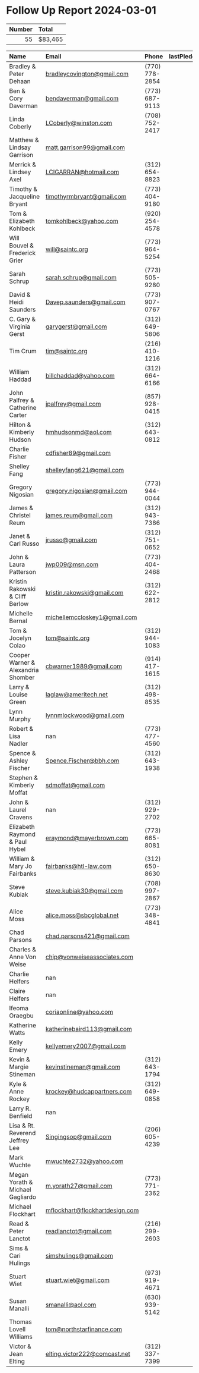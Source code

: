 # Follow Up Report 2024-03-01

|   Number | Total   |
|---------:|:--------|
|       55 | $83,465 |

| Name                               | Email                          | Phone          |   lastPledgeYear | lastPledgeLevel   |
|:-----------------------------------|:-------------------------------|:---------------|-----------------:|:------------------|
| Bradley & Peter Dehaan             | bradleycovington@gmail.com     | (770) 778-2854 |             2023 | Gold              |
| Ben & Cory Daverman                | bendaverman@gmail.com          | (773) 687-9113 |             2023 | Gold              |
| Linda Coberly                      | LCoberly@winston.com           | (708) 752-2417 |             2023 | Silver            |
| Matthew & Lindsay Garrison         | matt.garrison99@gmail.com      |                |             2023 | Silver            |
| Merrick & Lindsey Axel             | LCIGARRAN@hotmail.com          | (312) 654-8823 |             2023 | Silver            |
| Timothy & Jacqueline Bryant        | timothyrmbryant@gmail.com      | (773) 404-9180 |             2023 | Silver            |
| Tom & Elizabeth Kohlbeck           | tomkohlbeck@yahoo.com          | (920) 254-4578 |             2023 | Silver            |
| Will Bouvel & Frederick Grier      | will@saintc.org                | (773) 964-5254 |             2023 | Bronze            |
| Sarah Schrup                       | sarah.schrup@gmail.com         | (773) 505-9280 |             2023 | Bronze            |
| David & Heidi Saunders             | Davep.saunders@gmail.com       | (773) 907-0767 |             2023 | Bronze            |
| C. Gary & Virginia Gerst           | garygerst@gmail.com            | (312) 649-5806 |             2023 | Bronze            |
| Tim Crum                           | tim@saintc.org                 | (216) 410-1216 |             2023 | Bronze            |
| William Haddad                     | billchaddad@yahoo.com          | (312) 664-6166 |             2023 | Bronze            |
| John Palfrey & Catherine Carter    | jpalfrey@gmail.com             | (857) 928-0415 |             2023 | Bronze            |
| Hilton & Kimberly Hudson           | hmhudsonmd@aol.com             | (312) 643-0812 |             2023 | Bronze            |
| Charlie Fisher                     | cdfisher89@gmail.com           |                |             2023 | Bronze            |
| Shelley Fang                       | shelleyfang621@gmail.com       |                |             2023 | Bronze            |
| Gregory Nigosian                   | gregory.nigosian@gmail.com     | (773) 944-0044 |             2023 | Bronze            |
| James & Christel Reum              | james.reum@gmail.com           | (312) 943-7386 |             2023 | Bronze            |
| Janet & Carl Russo                 | jrusso@gmail.com               | (312) 751-0652 |             2023 | Bronze            |
| John & Laura Patterson             | jwp009@msn.com                 | (773) 404-2468 |             2023 | Bronze            |
| Kristin Rakowski & Cliff Berlow    | kristin.rakowski@gmail.com     | (312) 622-2812 |             2023 | Bronze            |
| Michelle Bernal                    | michellemccloskey1@gmail.com   |                |             2023 | Copper            |
| Tom & Jocelyn Colao                | tom@saintc.org                 | (312) 944-1083 |             2023 | Copper            |
| Cooper Warner & Alexandria Shomber | cbwarner1989@gmail.com         | (914) 417-1615 |             2023 | Copper            |
| Larry & Louise Green               | laglaw@ameritech.net           | (312) 498-8535 |             2023 | Copper            |
| Lynn Murphy                        | lynnmlockwood@gmail.com        |                |             2023 | Copper            |
| Robert & Lisa Nadler               | nan                            | (773) 477-4560 |             2023 | Copper            |
| Spence & Ashley Fischer            | Spence.Fischer@bbh.com         | (312) 643-1938 |             2023 | Copper            |
| Stephen & Kimberly Moffat          | sdmoffat@gmail.com             |                |             2023 | Copper            |
| John & Laurel Cravens              | nan                            | (312) 929-2702 |             2023 | Copper            |
| Elizabeth Raymond & Paul Hybel     | eraymond@mayerbrown.com        | (773) 665-8081 |             2023 | Copper            |
| William & Mary Jo Fairbanks        | fairbanks@htl-law.com          | (312) 650-8630 |             2023 | Copper            |
| Steve Kubiak                       | steve.kubiak30@gmail.com       | (708) 997-2867 |             2023 | Copper            |
| Alice Moss                         | alice.moss@sbcglobal.net       | (773) 348-4841 |             2023 | Copper            |
| Chad Parsons                       | chad.parsons421@gmail.com      |                |             2023 | Copper            |
| Charles & Anne Von Weise           | chip@vonweiseassociates.com    |                |             2023 | Copper            |
| Charlie Helfers                    | nan                            |                |             2023 | Copper            |
| Claire Helfers                     | nan                            |                |             2023 | Copper            |
| Ifeoma Oraegbu                     | coriaonline@yahoo.com          |                |             2023 | Copper            |
| Katherine Watts                    | katherinebaird113@gmail.com    |                |             2023 | Copper            |
| Kelly Emery                        | kellyemery2007@gmail.com       |                |             2023 | Copper            |
| Kevin & Margie Stineman            | kevinstineman@gmail.com        | (312) 643-1794 |             2023 | Copper            |
| Kyle & Anne Rockey                 | krockey@hudcappartners.com     | (312) 649-0858 |             2023 | Copper            |
| Larry R. Benfield                  | nan                            |                |             2023 | Copper            |
| Lisa & Rt. Reverend Jeffrey Lee    | Singingsop@gmail.com           | (206) 605-4239 |             2023 | Copper            |
| Mark Wuchte                        | mwuchte2732@yahoo.com          |                |             2023 | Copper            |
| Megan Yorath & Michael Gagliardo   | m.yorath27@gmail.com           | (773) 771-2362 |             2023 | Copper            |
| Michael Flockhart                  | mflockhart@flockhartdesign.com |                |             2023 | Copper            |
| Read & Peter Lanctot               | readlanctot@gmail.com          | (216) 299-2603 |             2023 | Copper            |
| Sims & Cari Hulings                | simshulings@gmail.com          |                |             2023 | Copper            |
| Stuart Wiet                        | stuart.wiet@gmail.com          | (973) 919-4671 |             2023 | Copper            |
| Susan Manalli                      | smanalli@aol.com               | (630) 939-5142 |             2023 | Copper            |
| Thomas Lovell Williams             | tom@northstarfinance.com       |                |             2023 | Copper            |
| Victor & Jean Elting               | elting.victor222@comcast.net   | (312) 337-7399 |             2023 | Copper            |
